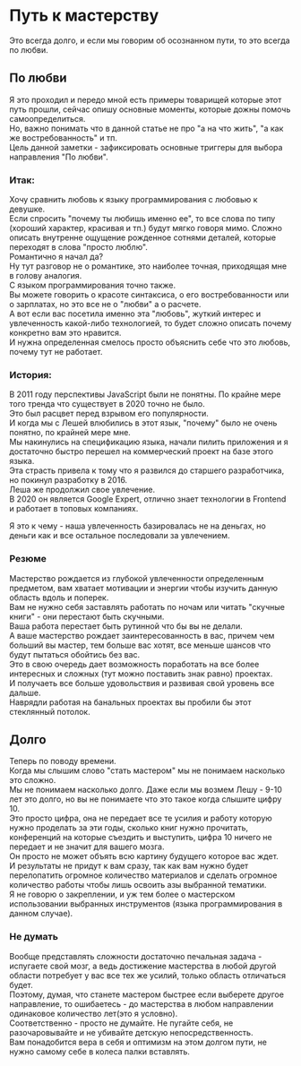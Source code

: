 # Путь к мастерству

Это всегда долго, и если мы говорим об осознанном пути, то это всегда по любви.  

## По любви
Я это проходил и передо мной есть примеры товарищей которые этот путь прошли, сейчас опишу основные моменты, которые дожны помочь самоопределиться.  
Но, важно понимать что в данной статье не про "а на что жить", "а как же востребованность" и тп.  
Цель данной заметки - зафиксировать основные триггеры для выбора направления "По любви".  

### Итак:  
Хочу сравнить любовь к языку программирования с любовью к девушке.  
Если спросить "почему ты любишь именно ее", то все слова по типу (хороший характер, красивая и тп.) будут мягко говоря мимо. Сложно описать внутренне ощущение рожденное сотнями деталей, которые переходят в слова "просто люблю".  
Романтично я начал да?  
Ну тут разговор не о романтике, это наиболее точная, приходящая мне в голову аналогия.  
С языком программирования точно также.  
Вы можете говорить о красоте синтаксиса, о его востребованности или о зарплатах, но это все не о "любви" а о расчете.  
А вот если вас посетила именно эта "любовь", жуткий интерес и увлеченность какой-либо технологией, то будет сложно описать почему конкретно вам это нравится.  
И нужна определенная смелось просто объяснить себе что это любовь, почему тут не работает.  

### История:
В 2011 году перспективы JavaScript были не понятны. По крайне мере того тренда что существует в 2020 точно не было.  
Это был расцвет перед взрывом его популярности.  
И когда мы с Лешей влюбились в этот язык, "почему" было не очень понятно, по крайней мере мне.  
Мы накинулись на спецификацию языка, начали пилить приложения и я достаточно быстро перешел на коммерческий проект на базе этого языка.  
Эта страсть привела к тому что я развился до старшего разработчика, но покинул разработку в 2016.  
Леша же продолжил свое увлечение.  
В 2020 он является Google Expert, отлично знает технологии в Frontend и работает в топовых компаниях.  

Я это к чему - наша увлеченность базировалась не на деньгах, но деньги как и все остальное последовали за увлечением.  

### Резюме
Мастерство рождается из глубокой увлеченности определенным предметом, вам хватает мотивации и энергии чтобы изучить данную область вдоль и поперек.  
Вам не нужно себя заставлять работать по ночам или читать "скучные книги" - они перестают быть скучными.  
Ваша работа перестает быть рутинной что бы вы не делали.  
А ваше мастерство рождает заинтересованность в вас, причем чем больший вы мастер, тем больше вас хотят, все меньше шансов что будут пытаться обойтись без вас.  
Это в свою очередь дает возможность поработать на все более интересных и сложных (тут можно поставить знак равно) проектах.  
И получаеть все больше удовольствия и развивая свой уровень все дальше.  
Наврядли работая на банальных проектах вы пробили бы этот стеклянный потолок.  

## Долго
Теперь по поводу времени.  
Когда мы слышим слово "стать мастером" мы не понимаем насколько это сложно.  
Мы не понимаем насколько долго.
Даже если мы возмем Лешу - 9-10 лет это долго, но вы не понимаете что это такое когда слышите цифру 10.  
Это просто цифра, она не передает все те усилия и работу которую нужно проделать за эти годы, сколько книг нужно прочитать, конференций на которые съездить и выступить, цифра 10 ничего не передает и не значит для вашего мозга.  
Он просто не может объять всю картину будущего которое вас ждет.  
И результаты не придут к вам сразу, так как вам нужно будет перелопатить огромное количество материалов и сделать огромное количество работы чтобы лишь освоить азы выбранной тематики.  
Я не говорю о закреплении, и уж тем более о мастерском использовании выбранных инструментов (языка программирования в данном случае).  

### Не думать
Вообще представлять сложности достаточно печальная задача - испугаете свой мозг, а ведь достижение мастерства в любой другой области потребует у вас все тех же усилий, только область отличаться будет.  
Поэтому, думая, что станете мастером быстрее если выберете другое направление, то ошибаетесь - до мастерства в любом направлении одинаковое количество лет(это я условно).  
Соответственно - просто не думайте. Не пугайте себя, не разочаровывайте и не убивайте детскую непосредственность.  
Вам понадобится вера в себя и оптимизм на этом долгом пути, не нужно самому себе в колеса палки вставлять.  
